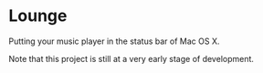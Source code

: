 Lounge
========

Putting your music player in the status bar of Mac OS X. 

Note that this project is still at a very early stage of development.
